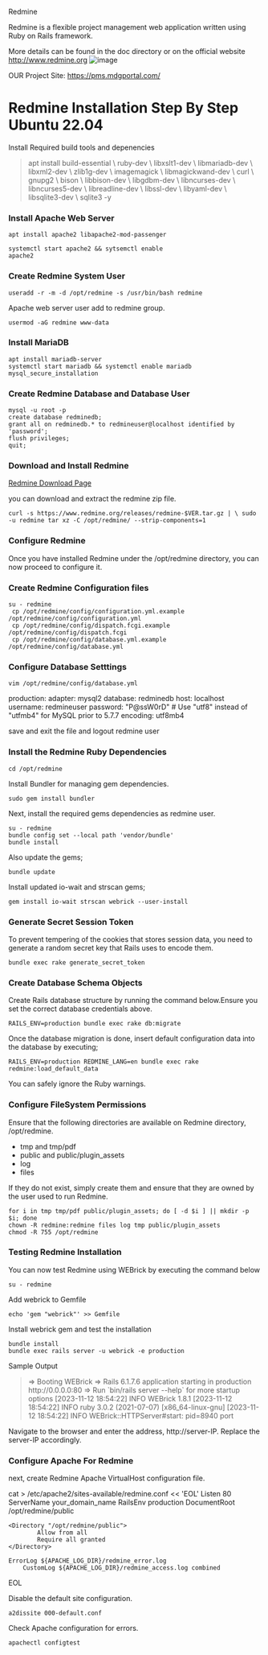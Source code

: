 Redmine

Redmine is a flexible project management web application written using Ruby on Rails framework.

More details can be found in the doc directory or on the official website http://www.redmine.org 
![image](https://github.com/sc3p73r-it/redmine/assets/140035139/b1fd481b-785a-479e-935c-89dc927d9cca)


OUR Project Site: https://pms.mdgportal.com/



<h1>Redmine Installation Step By Step Ubuntu 22.04</h1>

Install Required build tools and depenencies

<blockquote><p>
apt install build-essential \
	ruby-dev \
	libxslt1-dev \
	libmariadb-dev \
	libxml2-dev \
	zlib1g-dev \
	imagemagick \
	libmagickwand-dev \
	curl \
	gnupg2 \
	bison \
	libbison-dev \
	libgdbm-dev \
	libncurses-dev \
	libncurses5-dev \
	libreadline-dev \
	libssl-dev \
	libyaml-dev \
	libsqlite3-dev \
	sqlite3 -y
</p></blockquote>

<h3>Install Apache Web Server</h3>
<code>apt install apache2 libapache2-mod-passenger</code>

<code>systemctl start apache2 && sytsemctl enable apache2</code>

<h3>Create Redmine System User</h3>
<code>useradd -r -m -d /opt/redmine -s /usr/bin/bash redmine</code>

<p>Apache web server user add to redmine group.</p>
<code>usermod -aG redmine www-data</code>

<h3>Install MariaDB</h3>
<code>apt install mariadb-server</code><br>
<code>systemctl start mariadb && systemctl enable mariadb</code><br>
<code>mysql_secure_installation</code><br>

<h3>Create Redmine Database and Database User</h3>
<code>mysql -u root -p</code><br>
<code>create database redminedb;</code><br>
<code>grant all on redminedb.* to redmineuser@localhost identified by 'password';</code><br>
<code>flush privileges;</code><br>
<code>quit;</code><br>

<h3>Download and Install Redmine</h3>

<a href="https://www.redmine.org/projects/redmine/wiki/Download">Redmine Download Page</a>

<p>you can download and extract the redmine zip file.</p>
<code>curl -s https://www.redmine.org/releases/redmine-$VER.tar.gz | \ sudo -u redmine tar xz -C /opt/redmine/ --strip-components=1</code>

<h3>Configure Redmine</h3>
<p>Once you have installed Redmine under the /opt/redmine directory, you can now proceed to configure it.</p>

<h3>Create Redmine Configuration files</h3>
<code>su - redmine</code> <br>
<code> cp /opt/redmine/config/configuration.yml.example /opt/redmine/config/configuration.yml</code> <br>
<code> cp /opt/redmine/config/dispatch.fcgi.example /opt/redmine/config/dispatch.fcgi</code> <br>
<code> cp /opt/redmine/config/database.yml.example /opt/redmine/config/database.yml</code> <br>


<h3>Configure Database Setttings</h3>
<code>vim /opt/redmine/config/database.yml</code>
<quoteblock>
<p>production:
  adapter: mysql2
  database: redminedb
  host: localhost
  username: redmineuser
  password: "P@ssW0rD"
  # Use "utf8" instead of "utfmb4" for MySQL prior to 5.7.7
  encoding: utf8mb4
  </p>
</quoteblock>
<p>save and exit the file and logout redmine user</p>

<h3>Install the Redmine Ruby Dependencies</h3>
<code>cd /opt/redmine</code>

<p>Install Bundler for managing gem dependencies.</p>
<code>sudo gem install bundler</code>

<p>Next, install the required gems dependencies as redmine user.</p>
<code>su - redmine</code> <br>
<code>bundle config set --local path 'vendor/bundle'</code> <br>
<code>bundle install</code> <br>

<p>Also update the gems;</p>
<code>bundle update</code>

<p>Install updated io-wait and strscan gems;</p>
<code>gem install io-wait strscan webrick --user-install</code>

<h3>Generate Secret Session Token</h3>
<p>To prevent tempering of the cookies that stores session data, you need to generate a random secret key that Rails uses to encode them.</p>
<code>bundle exec rake generate_secret_token</code>


<h3>Create Database Schema Objects</h3>
<p>Create Rails database structure by running the command below.Ensure you set the correct database credentials above.</p>
<code>RAILS_ENV=production bundle exec rake db:migrate</code>
<p>Once the database migration is done, insert default configuration data into the database by executing;</p>
<code>RAILS_ENV=production REDMINE_LANG=en bundle exec rake redmine:load_default_data</code>

<p>You can safely ignore the Ruby warnings.</p>

<h3>Configure FileSystem Permissions</h3>
<p>Ensure that the following directories are available on Redmine directory, /opt/redmine.<p>

<ul>
<li>tmp and tmp/pdf</li>
<li>public and public/plugin_assets</li>
<li>log</li>
<li>files</li>
</ul>

<p>If they do not exist, simply create them and ensure that they are owned by the user used to run Redmine.</p>
<code>for i in tmp tmp/pdf public/plugin_assets; do [ -d $i ] || mkdir -p $i; done</code> <br>
<code>chown -R redmine:redmine files log tmp public/plugin_assets</code> <br>
<code>chmod -R 755 /opt/redmine</code> <br>

<h3>Testing Redmine Installation</h3>
<p>You can now test Redmine using WEBrick by executing the command below</p>
<code>su - redmine</code>

<p>Add webrick to Gemfile</p>
<code>echo 'gem "webrick"' >> Gemfile</code>

<p>Install webrick gem and test the installation</p>
<code>bundle install</code><br>
<code>bundle exec rails server -u webrick -e production</code>

<p>Sample Output</p>
<blockquote>
<p>
=> Booting WEBrick
=> Rails 6.1.7.6 application starting in production http://0.0.0.0:80
=> Run `bin/rails server --help` for more startup options
[2023-11-12 18:54:22] INFO  WEBrick 1.8.1
[2023-11-12 18:54:22] INFO  ruby 3.0.2 (2021-07-07) [x86_64-linux-gnu]
[2023-11-12 18:54:22] INFO  WEBrick::HTTPServer#start: pid=8940 port
</p>
</blockquote>

<p>Navigate to the browser and enter the address, http://server-IP. Replace the server-IP accordingly.</p>

<h3>Configure Apache For Redmine</h3>
<p>next, create Redmine Apache VirtualHost configuration file.</p>
<blockqoute>
<p>
cat > /etc/apache2/sites-available/redmine.conf << 'EOL'
Listen 80
<VirtualHost *:80>
	ServerName your_domain_name
	RailsEnv production
	DocumentRoot /opt/redmine/public

	<Directory "/opt/redmine/public">
	        Allow from all
	        Require all granted
	</Directory>

	ErrorLog ${APACHE_LOG_DIR}/redmine_error.log
        CustomLog ${APACHE_LOG_DIR}/redmine_access.log combined
</VirtualHost>
EOL

</p>
</blockqoute>

<p>Disable the default site configuration.</p>
<code>a2dissite 000-default.conf</code> <br>
<p>Check Apache configuration for errors.</p>
<code>apachectl configtest</code>

